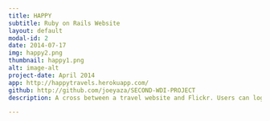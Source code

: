 ```yaml
---
title: HAPPY
subtitle: Ruby on Rails Website
layout: default
modal-id: 2
date: 2014-07-17
img: happy2.png
thumbnail: happy1.png
alt: image-alt
project-date: April 2014
app: http://happytravels.herokuapp.com/
github: http://github.com/joeyaza/SECOND-WDI-PROJECT
description: A cross between a travel website and Flickr. Users can log-in and add a picture of places they have travelled too which have made them happy. Others can then browse these pictures, add comments and decide on their next travelling destination. There is also an inspire me function, which randomly generates a place from the database and displays the pictures to the user, offering travel stimulation. The site is built using Ruby on Rails, with further front-end styling using Javascript/jQuery. The site is also fully mobile responsive. 

---
```

